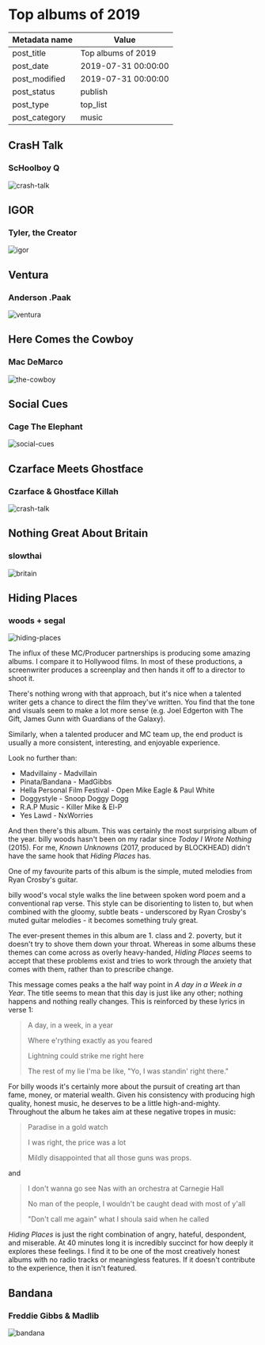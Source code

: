 # Top albums of 2019

| Metadata name | Value |
| --------- | ------ |
| post_title | Top albums of 2019 |
| post_date | 2019-07-31 00:00:00 |
| post_modified | 2019-07-31 00:00:00 |
| post_status | publish |
| post_type | top_list |
| post_category | music |

## CrasH Talk

### ScHoolboy Q

![crash-talk](/images/albums/2019/crash-talk.jpeg)

## IGOR

### Tyler, the Creator

![igor](/images/albums/2019/igor.jpg)

## Ventura

### Anderson .Paak

![ventura](/images/albums/2019/ventura.jpg)

## Here Comes the Cowboy

### Mac DeMarco

![the-cowboy](/images/albums/2019/the-cowboy.jpeg)

## Social Cues

### Cage The Elephant

![social-cues](/images/albums/2019/social-cues.jpg)

## Czarface Meets Ghostface

### Czarface & Ghostface Killah

![crash-talk](/images/albums/2019/ghostczar.jpg)

## Nothing Great About Britain

### slowthai

![britain](/images/albums/2019/britain.png)

## Hiding Places

### woods + segal

![hiding-places](/images/albums/2019/hiding-places.jpg)

The influx of these MC/Producer partnerships is producing some
amazing albums. I compare it to Hollywood films. In most of these
productions, a screenwriter produces a screenplay and then hands it
off to a director to shoot it.

There's nothing wrong with that approach, but it's nice when a
talented writer gets a chance to direct the film they've written.
You find that the tone and visuals seem to make a lot more sense
(e.g. Joel Edgerton with The Gift, James Gunn with Guardians of the Galaxy).

Similarly, when a talented producer and MC team up, the end product
is usually a more consistent, interesting, and enjoyable experience.

Look no further than:

- Madvillainy - Madvillain
- Pinata/Bandana - MadGibbs
- Hella Personal Film Festival - Open Mike Eagle & Paul White
- Doggystyle - Snoop Doggy Dogg
- R.A.P Music - Killer Mike & El-P
- Yes Lawd - NxWorries

And then there's this album. This was certainly the most surprising
album of the year. billy woods hasn't been on my radar since
*Today I Wrote Nothing* (2015). For me, *Known Unknowns* (2017,
produced by BLOCKHEAD) didn't have the same hook that *Hiding Places* has.

One of my favourite parts of this album is the simple, muted melodies
from Ryan Crosby's guitar.

billy wood's vocal style walks the line between spoken word poem and a
conventional rap verse. This style can be disorienting to
listen to, but when combined with the gloomy, subtle beats -
underscored by Ryan Crosby's muted guitar melodies - it becomes
something truly great.

The ever-present themes in this album are 1. class and 2. poverty, but
it doesn't try to shove them down your throat. Whereas in some albums
these themes can come across as overly heavy-handed, *Hiding Places*
seems to accept that these problems exist and tries to work through
the anxiety that comes with them, rather than to prescribe change.

This message comes peaks a the half way point in *A day in a Week in a Year*.
The title seems to mean that this day is just like any other; nothing
happens and nothing really changes. This is reinforced by these
 lyrics in verse 1:

> A day, in a week, in a year
>
> Where e'rything exactly as you feared
>
> Lightning could strike me right here
>
> The rest of my lie I'ma be like, "Yo, I was standin' right there."

For billy woods it's certainly more about the pursuit of creating art
than fame, money, or material wealth.
Given his consistency with producing high quality, honest music, he
deserves to be a little high-and-mighty. Throughout the album he
takes aim at these negative tropes in music:

> Paradise in a gold watch
>
> I was right, the price was a lot
>
> Mildly disappointed that all those guns was props.

and

> I don't wanna go see Nas with an orchestra at Carnegie Hall
>
> No man of the people, I wouldn't be caught dead with most of y'all
>
> "Don't call me again" what I shoula said when he called

*Hiding Places* is just the right combination of angry, hateful, despondent, and
miserable. At 40 minutes long it is incredibly succinct for how deeply
it explores these feelings. I find it to be one of the most creatively
honest albums with no radio tracks or meaningless features. If it doesn't
contribute to the experience, then it isn't featured.

## Bandana

### Freddie Gibbs & Madlib

![bandana](/images/albums/2019/bandana.jpeg)

